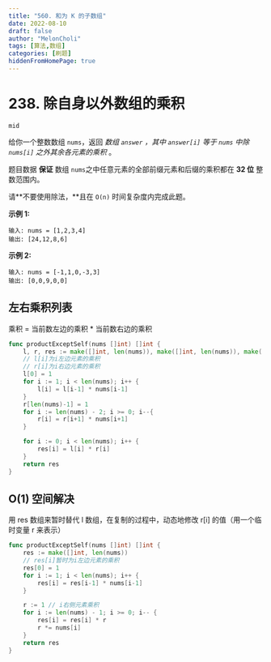 ```yaml
---
title: "560. 和为 K 的子数组"
date: 2022-08-10
draft: false
author: "MelonCholi"
tags: [算法,数组]
categories: [刷题]	
hiddenFromHomePage: true
---
```


# 238. 除自身以外数组的乘积

`mid`

给你一个整数数组 `nums`，返回 *数组 `answer` ，其中 `answer[i]` 等于 `nums` 中除 `nums[i]` 之外其余各元素的乘积* 。

题目数据 **保证** 数组 `nums`之中任意元素的全部前缀元素和后缀的乘积都在 **32 位** 整数范围内。

请**不要使用除法，**且在 `O(n)` 时间复杂度内完成此题。

**示例 1:**

```
输入: nums = [1,2,3,4]
输出: [24,12,8,6]
```

**示例 2:**

```
输入: nums = [-1,1,0,-3,3]
输出: [0,0,9,0,0]
```

## 左右乘积列表

乘积 = 当前数左边的乘积 * 当前数右边的乘积

```go
func productExceptSelf(nums []int) []int {
	l, r, res := make([]int, len(nums)), make([]int, len(nums)), make([]int, len(nums))
	// l[i]为i左边元素的乘积
	// r[i]为i右边元素的乘积
	l[0] = 1
	for i := 1; i < len(nums); i++ {
		l[i] = l[i-1] * nums[i-1]
	}
	r[len(nums)-1] = 1
	for i := len(nums) - 2; i >= 0; i--{
		r[i] = r[i+1] * nums[i+1]
	}

	for i := 0; i < len(nums); i++ {
		res[i] = l[i] * r[i]
	}
	return res
}
```

## O(1) 空间解决

用 res 数组来暂时替代 l 数组，在复制的过程中，动态地修改 r[i] 的值（用一个临时变量 r 来表示）

```go
func productExceptSelf(nums []int) []int {
	res := make([]int, len(nums))
	// res[i]暂时为i左边元素的乘积
	res[0] = 1
	for i := 1; i < len(nums); i++ {
		res[i] = res[i-1] * nums[i-1]
	}

	r := 1 // i右侧元素乘积
	for i := len(nums) - 1; i >= 0; i-- {
		res[i] = res[i] * r
		r *= nums[i]
	}
	return res
}
```

